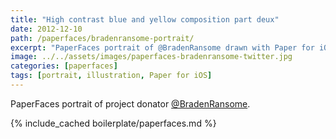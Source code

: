 ```yaml
---
title: "High contrast blue and yellow composition part deux"
date: 2012-12-10
path: /paperfaces/bradenransome-portrait/
excerpt: "PaperFaces portrait of @BradenRansome drawn with Paper for iOS on an iPad."
image: ../../assets/images/paperfaces-bradenransome-twitter.jpg
categories: [paperfaces]
tags: [portrait, illustration, Paper for iOS]
---
```


PaperFaces portrait of project donator [@BradenRansome](https://twitter.com/BradenRansome).

{% include_cached boilerplate/paperfaces.md %}
